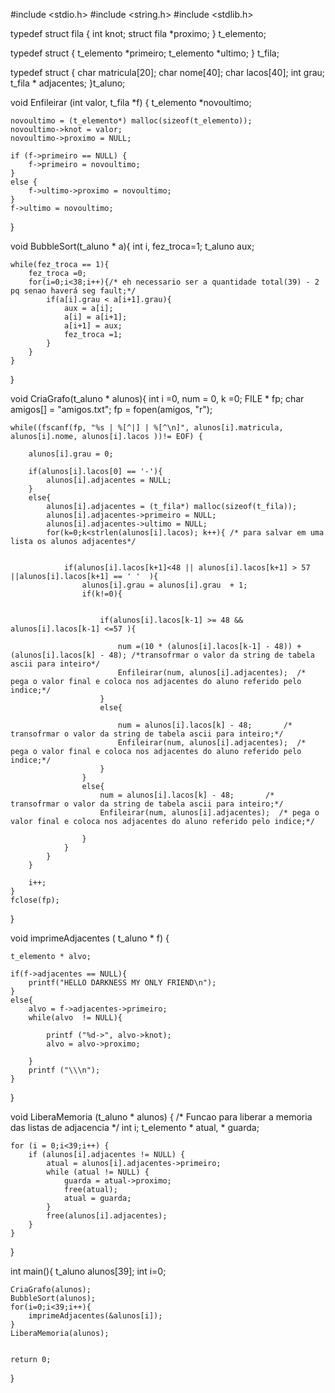 #include <stdio.h>
#include <string.h>
#include <stdlib.h>



typedef struct fila {
	int knot;
	struct fila *proximo;
} t_elemento;
				
typedef struct {
	t_elemento *primeiro;
	t_elemento *ultimo;
} t_fila;

typedef struct {
	char matricula[20];
	char nome[40];
	char lacos[40];
	int grau;
	t_fila * adjacentes;
}t_aluno;



void Enfileirar (int valor, t_fila *f) {
	t_elemento *novoultimo;	

	novoultimo = (t_elemento*) malloc(sizeof(t_elemento));		
	novoultimo->knot = valor;
	novoultimo->proximo = NULL;									

	if (f->primeiro == NULL) {									
		f->primeiro = novoultimo;
	}
	else {
		f->ultimo->proximo = novoultimo;						
	}
	f->ultimo = novoultimo;										
}

void BubbleSort(t_aluno * a){
	int i, fez_troca=1;
	t_aluno aux;

	while(fez_troca == 1){
		fez_troca =0;
		for(i=0;i<38;i++){/* eh necessario ser a quantidade total(39) - 2 pq senao haverá seg fault;*/
			if(a[i].grau < a[i+1].grau){
				aux = a[i];
				a[i] = a[i+1];
				a[i+1] = aux;
				fez_troca =1;
			}
		}
	}

}

void CriaGrafo(t_aluno * alunos){
	int i =0, num = 0, k =0;
	FILE * fp;
	char amigos[] = "amigos.txt";
	fp = fopen(amigos, "r");
	
	
	while((fscanf(fp, "%s | %[^|] | %[^\n]", alunos[i].matricula, alunos[i].nome, alunos[i].lacos ))!= EOF) {
	
		alunos[i].grau = 0;
	
		if(alunos[i].lacos[0] == '-'){
			alunos[i].adjacentes = NULL;
		}
		else{	
			alunos[i].adjacentes = (t_fila*) malloc(sizeof(t_fila));
			alunos[i].adjacentes->primeiro = NULL;
			alunos[i].adjacentes->ultimo = NULL;			
			for(k=0;k<strlen(alunos[i].lacos); k++){ /* para salvar em uma lista os alunos adjacentes*/
			
				
				if(alunos[i].lacos[k+1]<48 || alunos[i].lacos[k+1] > 57 ||alunos[i].lacos[k+1] == ' '  ){
					alunos[i].grau = alunos[i].grau  + 1;
					if(k!=0){


						if(alunos[i].lacos[k-1] >= 48 && alunos[i].lacos[k-1] <=57 ){
							
							num =(10 * (alunos[i].lacos[k-1] - 48)) + (alunos[i].lacos[k] - 48); /*transofrmar o valor da string de tabela ascii para inteiro*/
							Enfileirar(num, alunos[i].adjacentes);	/* pega o valor final e coloca nos adjacentes do aluno referido pelo indice;*/
						}
						else{
						
							num = alunos[i].lacos[k] - 48;		 /* transofrmar o valor da string de tabela ascii para inteiro;*/
							Enfileirar(num, alunos[i].adjacentes);	/* pega o valor final e coloca nos adjacentes do aluno referido pelo indice;*/
						}
					}
					else{
						num = alunos[i].lacos[k] - 48;		 /* transofrmar o valor da string de tabela ascii para inteiro;*/
						Enfileirar(num, alunos[i].adjacentes);	/* pega o valor final e coloca nos adjacentes do aluno referido pelo indice;*/

					}
				}
			}
		}

		i++;
	}	
	fclose(fp);
}


void imprimeAdjacentes ( t_aluno * f) {

	t_elemento * alvo;

	if(f->adjacentes == NULL){
		printf("HELLO DARKNESS MY ONLY FRIEND\n");
	}
	else{
		alvo = f->adjacentes->primeiro;
		while(alvo  != NULL){
		
			printf ("%d->", alvo->knot);
			alvo = alvo->proximo;

		}
		printf ("\\\n");
	}

}

void LiberaMemoria (t_aluno * alunos) { /* Funcao para liberar a memoria das listas de adjacencia */
	int i;
	t_elemento * atual, * guarda;
	
	for (i = 0;i<39;i++) {
		if (alunos[i].adjacentes != NULL) {
			atual = alunos[i].adjacentes->primeiro;
			while (atual != NULL) {
				guarda = atual->proximo;
				free(atual);
				atual = guarda;
			}
			free(alunos[i].adjacentes);
		}
	}
}

int main(){
	t_aluno alunos[39];
	int i=0;	
	
	
	CriaGrafo(alunos);
	BubbleSort(alunos);	
	for(i=0;i<39;i++){
		imprimeAdjacentes(&alunos[i]);
	}
	LiberaMemoria(alunos);


	return 0;
}	
 	
